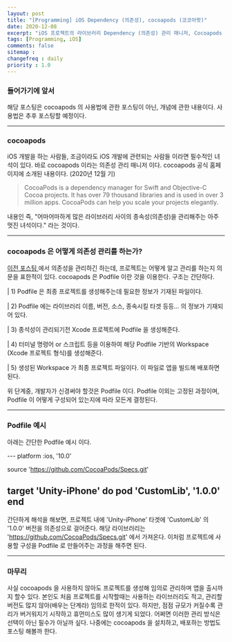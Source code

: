 ```yaml
---
layout: post
title: "[Programming] iOS Dependency (의존성), cocoapods (코코아팟)"
date: 2020-12-08
excerpt: "iOS 프로젝트의 라이브러리 Dependency (의존성) 관리 매니저, Cocoapods 에 관하여"
tags: [Programming, iOS]
comments: false
sitemap :
changefreq : daily
priority : 1.0
---
```


### 들어가기에 앞서

해당 포스팅은 cocoapods 의 사용법에 관한 포스팅이 아닌, 개념에 관한 내용이다. 사용법은 추후 포스팅할 예정이다.

---


### cocoapods

iOS 개발을 하는 사람들, 조금이라도 iOS 개발에 관련되는 사람들 이라면 필수적인 녀석이 있다. 바로 cocoapods 이라는 의존성 관리 매니저 이다. cocoapods 공식 홈페이지에 소개된 내용이다. (2020년 12월 기)

> CocoaPods is a dependency manager for Swift and Objective-C Cocoa projects. It has over 79 thousand libraries and is used in over 3 million apps. CocoaPods can help you scale your projects elegantly.
>

내용인 즉, "어마어마하게 많은 라이브러리 사이의 종속성(의존성)을 관리해주는 아주 멋진 녀석이다." 라는 것이다.

---


### cocoapods 은 어떻게 의존성 관리를 하는가?

<p><a href="https://codinggom.github.io/Dependency/">이전 포스팅 </a> 에서 의존성을 관리하긴 하는데, 프로젝트는 어떻게 알고 관리를 하는지 의문을 표한적이 있다. cocoapods 은 Podfile 이란 것을 이용한다. 구조는 간단하다.

<p>| 1) Podfile 은 최종 프로젝트를 생성해주는데 필요한 정보가 기재된 파일이다.</p>
<p>| 2) Podfile 에는 라이브러리 이름, 버전, 소스, 종속시킬 타겟 등등... 의 정보가 기재되어 있다.</p>
<p>| 3) 종석성이 관리되기전 Xcode 프로젝트에 Podfile 을 생성해준다.</p>
<p>| 4) 터미널 명령어 or 스크립트 등을 이용하여 해당 Podfile 기반의 Workspace (Xcode 프로젝트 형식)를 생성해준다.</p>
<p>| 5) 생성된 Workspace 가 최종 프로젝트 파일이다. 이 파일로 앱을 빌드해 배포하면 된다.</p>

<p>위 단계중, 개발자가 신경써야 할것은 Podfile 이다. Podfile 이외는 고정된 과정이며, Podfile 이 어떻게 구성되어 있는지에 따라 모든게 결정된다.</p>


---


### Podfile 예시

아래는 간단한 Podfile 예시 이다.

<p></p>
---
platform :ios, '10.0'

source 'https://github.com/CocoaPods/Specs.git'

target 'Unity-iPhone' do
    pod 'CustomLib', '1.0.0'
end
---
<p></p>


간단하게 해석을 해보면, 프로젝트 내에 'Unity-iPhone' 타겟에 'CustomLib' 의 '1.0.0' 버전을 의존성으로 걸어준다. 해당 라이브러리는 'https://github.com/CocoaPods/Specs.git' 에서 가져온다.
이처럼 프로젝트에 사용할 구성을 Podfile 로 만들어주는 과정을 해주면 된다.

---


### 마무리
<p></p>
사실 cocoapods 을 사용하지 않아도 프로젝트를 생성해 임의로 관리하며 앱을 출시까지 할수 있다. 본인도 처음 프로젝트를 시작할때는 사용하는 라이브러리도 적고, 관리할 버전도 많지 않아(배우는 단계라) 임의로 한적이 있다. 하지만, 점점 규모가 커질수록 관리가 버거워지기 시작하고 휴먼미스도 많이 생기게 되었다. 어쩌면 이러한 관리 방식은 선택이 아닌 필수가 아닐까 싶다. 나중에는 cocoapods 을 설치하고, 배포하는 방법도 포스팅 해볼까 한다.
